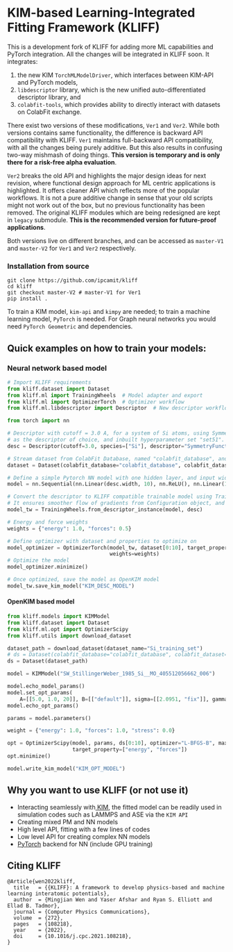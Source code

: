 # KIM-based Learning-Integrated Fitting Framework (KLIFF)

This is a development fork of KLIFF for adding more ML capabilities and PyTorch integration.
All the changes will be integrated in KLIFF soon.
It integrates: 
1. the new KIM `TorchMLModelDriver`, which interfaces between KIM-API and PyTorch models, 
2. `libdescriptor` library, which is the new unified auto-differentiated descriptor library, and
3. `colabfit-tools`, which provides ability to directly interact with datasets on ColabFit exchange.

There exist two versions of these modifications, `Ver1` and `Ver2`.
While both versions contains same functionality, the difference is backward API compatibility with KLIFF.
`Ver1` maintains full-backward API compatibility, with all the changes being purely additive. 
But this also results in confusing two-way mishmash of doing things.
**This version is temporary and is only there for a risk-free alpha evaluation**.

`Ver2` breaks the old API and highlights the major design ideas for next revision, where functional design approach for 
ML centric applications is highlighted. It offers cleaner API which reflects more of the popular workflows.
It is not a pure additive change in sense that your old scripts might not work out of the box, but no previous 
functionality has been removed. The original KLIFF modules which are being redesigned are kept in `legacy` submodule. 
**This is the recommended version for future-proof applications**.

Both versions live on different branches, and can be accessed as `master-V1` and `master-V2` for `Ver1` and `Ver2` respectively.

### Installation from source
```
git clone https://github.com/ipcamit/kliff
cd kliff
git checkout master-V2 # master-V1 for Ver1
pip install .
```

To train a KIM model, `kim-api` and `kimpy` are needed; to train a machine learning
model, `PyTorch` is needed. For Graph neural networks you would need `PyTorch Geometric` and dependencies.

## Quick examples on how to train your models:

### Neural network based model

```python
# Import KLIFF requirements 
from kliff.dataset import Dataset
from kliff.ml import TrainingWheels  # Model adapter and export
from kliff.ml import OptimizerTorch  # Optimizer workflow
from kliff.ml.libdescriptor import Descriptor  # New descriptor workflow

from torch import nn

# Descriptor with cutoff = 3.0 A, for a system of Si atoms, using Symmetry Functions 
# as the descriptor of choice, and inbuilt hyperparameter set "set51".  
desc = Descriptor(cutoff=3.0, species=["Si"], descriptor="SymmetryFunctions", hyperparameters="set51")

# Stream dataset from ColabFit Database, named "colabfit_database", and Si dataset 
dataset = Dataset(colabfit_database="colabfit_database", colabfit_dataset="my_si_dataset")

# Define a simple Pytorch NN model with one hidden layer, and input width of descriptor
model = nn.Sequential(nn.Linear(desc.width, 10), nn.ReLU(), nn.Linear(10, 10), nn.ReLU(), nn.Linear(10, 1))

# Convert the descriptor to KLIFF compatible trainable model using TrainingWheels
# It ensures smoother flow of gradients from Configuration object, and Descriptor module
model_tw = TrainingWheels.from_descriptor_instance(model, desc)

# Energy and force weights
weights = {"energy": 1.0, "forces": 0.5}

# Define optimizer with dataset and properties to optimize on
model_optimizer = OptimizerTorch(model_tw, dataset[0:10], target_property=["energy", "forces"], epochs=10,
                                 weights=weights)
# Optimize the model
model_optimizer.minimize()

# Once optimized, save the model as OpenKIM model
model_tw.save_kim_model("KIM_DESC_MODEL")

```

#### OpenKIM based model
```python
from kliff.models import KIMModel
from kliff.dataset import Dataset
from kliff.ml.opt import OptimizerScipy
from kliff.utils import download_dataset

dataset_path = download_dataset(dataset_name="Si_training_set")
# ds = Dataset(colabfit_database="colabfit_database", colabfit_dataset="my_dataset")
ds = Dataset(dataset_path)

model = KIMModel("SW_StillingerWeber_1985_Si__MO_405512056662_006")

model.echo_model_params()
model.set_opt_params(
    A=[[5.0, 1.0, 20]], B=[["default"]], sigma=[[2.0951, "fix"]], gamma=[[1.5]])
model.echo_opt_params()

params = model.parameters()

weight = {"energy": 1.0, "forces": 1.0, "stress": 0.0}

opt = OptimizerScipy(model, params, ds[0:10], optimizer="L-BFGS-B", maxiter=400, weights=weight, verbose=True, tol=1e-6,
                     target_property=["energy", "forces"])
opt.minimize()

model.write_kim_model("KIM_OPT_MODEL")

```


## Why you want to use KLIFF (or not use it)

- Interacting seamlessly with[ KIM](https://openkim.org), the fitted model can
  be readily used in simulation codes such as LAMMPS and ASE via the `KIM API`
- Creating mixed PM and NN models
- High level API, fitting with a few lines of codes
- Low level API for creating complex NN models
- [PyTorch](https://pytorch.org) backend for NN (include GPU training)


## Citing KLIFF

```
@Article{wen2022kliff,
  title   = {{KLIFF}: A framework to develop physics-based and machine learning interatomic potentials},
  author  = {Mingjian Wen and Yaser Afshar and Ryan S. Elliott and Ellad B. Tadmor},
  journal = {Computer Physics Communications},
  volume  = {272},
  pages   = {108218},
  year    = {2022},
  doi     = {10.1016/j.cpc.2021.108218},
}
```
